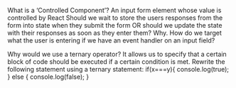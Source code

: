 What is a ‘Controlled Component’? An input form element whose value is controlled by React
Should we wait to store the users responses from the form into state when they submit the form OR should we update the state with their responses as soon as they enter them? Why.
How do we target what the user is entering if we have an event handler on an input field?



Why would we use a ternary operator? It allows us to specify that a certain block of code should be executed if a certain condition is met.
Rewrite the following statement using a ternary statement:
if(x===y){
  console.log(true);
} else {
  console.log(false);
}

